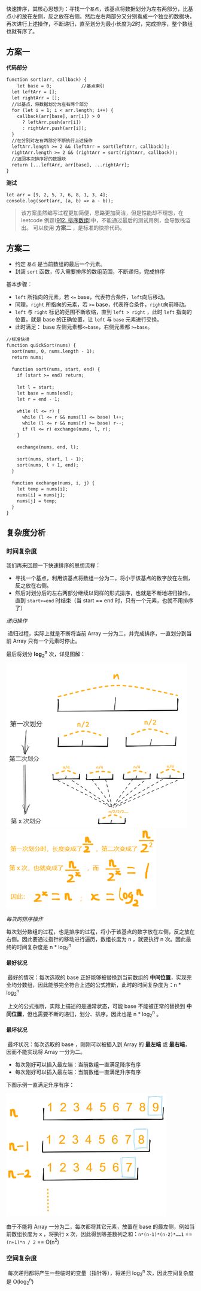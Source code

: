 快速排序，其核心思想为：寻找一个`基点`，该基点将数据划分为左右两部分，比基点小的放在左侧，反之放在右侧。然后左右两部分又分别看成一个独立的数据块，再次进行上述操作，不断递归，直至划分为最小长度为2时，完成排序，整个数组也就有序了。

## 方案一

**代码部分**

```
function sort(arr, callback) {
	let base = 0;			//基点索引
  let leftArr = [];
  let rightArr = [];
  //以基点，将数据划分为左右两个部分
  for (let i = 1; i < arr.length; i++) {
    callback(arr[base], arr[i]) > 0
      ? leftArr.push(arr[i])
      : rightArr.push(arr[i]);
  }
  //在分别对左右两部分不断执行上述操作
  leftArr.length >= 2 && (leftArr = sort(leftArr, callback));
  rightArr.length >= 2 && (rightArr = sort(rightArr, callback));
  //返回本次排序好的数据块
  return [...leftArr, arr[base], ...rightArr];
}
```

**测试**

```
let arr = [9, 2, 5, 7, 6, 8, 1, 3, 4];
console.log(sort(arr, (a, b) => a - b));
```

>该方案虽然编写过程更加简便，思路更加简洁，但是性能却不理想，在 leetcode 例题([912. 排序数组](https://leetcode-cn.com/problems/sort-an-array/))中，不能通过最后的测试用例，会导致栈溢出。
>可以使用 **方案二** ，是标准的快排代码。

## 方案二

* 约定 `基点` 是当前数组的最后一个元素。
* 封装 `sort` 函数，传入需要排序的数组范围，不断递归，完成排序

基本步骤：

* `left` 所指向的元素，若 `<=` base，代表符合条件，`left`向后移动。
* 同理，`right` 所指向的元素，若 `>=` base，代表符合条件，`right`向前移动。
* `left` 与 `right` 标记的范围不断收缩，直到 `left > right` ，此时 `left` 指向的位置，就是 base 的正确位置，让 `left` 与 `base` 元素进行交换。
* 此时满足： base 左侧元素都`<=base`，右侧元素都 `>=base`。

```
//标准快排
function quickSort(nums) {
  sort(nums, 0, nums.length - 1);
  return nums;

  function sort(nums, start, end) {
    if (start >= end) return;

    let l = start;
    let base = nums[end];
    let r = end - 1;

    while (l <= r) {
      while (l <= r && nums[l] <= base) l++;
      while (l <= r && nums[r] >= base) r--;
      if (l <= r) exchange(nums, l, r);
    }

    exchange(nums, end, l);

    sort(nums, start, l - 1);
    sort(nums, l + 1, end);
  }

  function exchange(nums, i, j) {
    let temp = nums[i];
    nums[i] = nums[j];
    nums[j] = temp;
  }
}
```

## 复杂度分析

### 时间复杂度

我们再来回顾一下快速排序的思想流程：

* 寻找一个基点，利用该基点将数组一分为二，将小于该基点的数字放在左侧，反之放在右侧。
* 然后对划分后的左右两部分继续以同样的形式排序，也就是不断地递归操作，直到 `start>=end` 时结束（当 start == end 时，只有一个元素，也就不用排序了）

*递归操作*

​	递归过程，实际上就是不断将当前 Array 一分为二，并完成排序，一直划分到当前 Array 只有一个元素时停止。

最后将划分 **log<sub>2</sub><sup>n</sup>** 次，详见图解：

<img src="快速排序.assets/001.png" alt="001" style="zoom:80%;" />

<img src="快速排序.assets/002.png" alt="002" style="zoom:80%;" />



*每次的排序操作*

​	每次划分数组的过程，也是排序的过程，将小于该基点的数字放在左侧，反之放在右侧。因此要通过指针的移动进行遍历，数组长度为 n ，就要执行 n 次。因此最终的时间复杂度是 n * log<sub>2</sub><sup>n</sup> 

#### 最好状况

​	最好的情况：每次选取的 base 正好能够被替换到当前数组的 **中间位置**，实现完全均分数组，因此能够完全符合上述的公式推断，此时的时间复杂度为：n * log<sub>2</sub><sup>n</sup> 

​	上文的公式推断，实际上描述的是通常状态，可能 base 不能被正常的替换到 **中间位置**，但也需要不断的递归，划分、排序。因此也是 n * log<sub>2</sub><sup>n</sup> 。

#### 最坏状况

​	最坏状况：每次选取的 base ，刚刚可以被插入到 Array 的 **最左端** 或 **最右端**，因而不能实现将 Array 一分为二。

* 每次刚好可以插入最左端：当前数组一直满足降序有序
* 每次刚好可以插入最左端：当前数组一直满足升序有序

下图示例一直满足升序有序：

<img src="快速排序.assets/003.png" alt="003" style="zoom:80%;" />

由于不能将 Array 一分为二，每次都将其它元素，放置在 base 的最左侧，例如当前数组长度为 x ，将执行 x 次，因此得到等差数列之和：`n*(n-1)*(n-2)*……1` == `(n+1)*n / 2` == O(n<sup>2</sup>)

### 空间复杂度

​	每次递归都将产生一些临时的变量（指针等），将递归 log<sub>2</sub><sup>n</sup> 次，因此空间复杂度是 O(log<sub>2</sub><sup>n</sup>)
